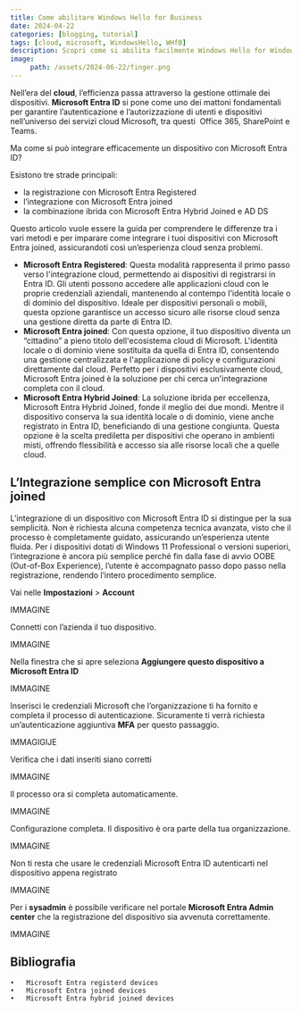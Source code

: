 ```yaml
---
title: Come abilitare Windows Hello for Business
date: 2024-04-22
categories: [blogging, tutorial]
tags: [cloud, microsoft, WindowsHello, WHfB] 
description: Scopri come si abilita facilmente Windows Hello for Windows e la user experience...
image:
     path: /assets/2024-06-22/finger.png
---
```


Nell’era del **cloud**, l’efficienza passa attraverso la gestione ottimale dei dispositivi. **Microsoft Entra ID** si pone come uno dei mattoni fondamentali per garantire l’autenticazione e l’autorizzazione di utenti e dispositivi nell’universo dei servizi cloud Microsoft, tra questi  Office 365, SharePoint e Teams.

Ma come si può integrare efficacemente un dispositivo con Microsoft Entra ID? 

Esistono tre strade principali:
- la registrazione con Microsoft Entra Registered
- l’integrazione con Microsoft Entra joined 
- la combinazione ibrida con Microsoft Entra Hybrid Joined e AD DS

Questo articolo vuole essere la guida per comprendere le differenze tra i vari metodi e per imparare come integrare i tuoi dispositivi con Microsoft Entra joined, assicurandoti così un’esperienza cloud senza problemi. 
- **Microsoft Entra Registered**: Questa modalità rappresenta il primo passo verso l'integrazione cloud, permettendo ai dispositivi di registrarsi in Entra ID. Gli utenti possono accedere alle applicazioni cloud con le proprie credenziali aziendali, mantenendo al contempo l'identità locale o di dominio del dispositivo. Ideale per dispositivi personali o mobili, questa opzione garantisce un accesso sicuro alle risorse cloud senza una gestione diretta da parte di Entra ID.
- **Microsoft Entra joined**: Con questa opzione, il tuo dispositivo diventa un “cittadino” a pieno titolo dell'ecosistema cloud di Microsoft. L'identità locale o di dominio viene sostituita da quella di Entra ID, consentendo una gestione centralizzata e l'applicazione di policy e configurazioni direttamente dal cloud. Perfetto per i dispositivi esclusivamente cloud, Microsoft Entra joined è la soluzione per chi cerca un'integrazione completa con il cloud. 
- **Microsoft Entra Hybrid Joined**: La soluzione ibrida per eccellenza, Microsoft Entra Hybrid Joined, fonde il meglio dei due mondi. Mentre il dispositivo conserva la sua identità locale o di dominio, viene anche registrato in Entra ID, beneficiando di una gestione congiunta. Questa opzione è la scelta prediletta per dispositivi che operano in ambienti misti, offrendo flessibilità e accesso sia alle risorse locali che a quelle cloud.

## L’Integrazione semplice con Microsoft Entra joined
L’integrazione di un dispositivo con Microsoft Entra ID si distingue per la sua semplicità. Non è richiesta alcuna competenza tecnica avanzata, visto che il processo è completamente guidato, assicurando un’esperienza utente fluida. Per i dispositivi dotati di Windows 11 Professional o versioni superiori, l’integrazione è ancora più semplice perché fin dalla fase di avvio OOBE (Out-of-Box Experience), l’utente è accompagnato passo dopo passo nella registrazione, rendendo l’intero procedimento semplice.

Vai nelle **Impostazioni** > **Account**

IMMAGINE

Connetti con l’azienda il tuo dispositivo.

IMMAGINE

Nella finestra che si apre seleziona **Aggiungere questo dispositivo a Microsoft Entra ID**

IMMAGINE

Inserisci le credenziali Microsoft che l’organizzazione ti ha fornito e completa il processo di autenticazione. Sicuramente ti verrà richiesta un’autenticazione aggiuntiva **MFA** per questo passaggio.

IMMAGIGIJE

Verifica che i dati inseriti siano corretti

IMMAGINE

Il processo ora si completa automaticamente.

IMMAGINE

Configurazione completa. Il dispositivo è ora parte della tua organizzazione.

IMMAGINE

Non ti resta che usare le credenziali Microsoft Entra ID autenticarti nel dispositivo appena registrato

IMMAGINE

Per i **sysadmin** è possibile verificare nel portale **Microsoft Entra Admin center** che la registrazione del dispositivo sia avvenuta correttamente.

IMMAGINE

## Bibliografia
	•	Microsoft Entra registerd devices
	•	Microsoft Entra joined devices
	•	Microsoft Entra hybrid joined devices

 
 
 



